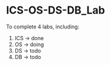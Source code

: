 # ICS-OS-DS-DB_Lab
To complete 4 labs, including:  
1. ICS  ->  done  
2. OS   ->  doing  
3. DS   ->  todo  
4. DB   ->  todo  
